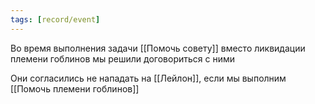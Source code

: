 ```yaml
---
tags: [record/event]
---
```


Во время выполнения задачи [[Помочь совету]] вместо ликвидации племени гоблинов мы решили договориться с ними

Они согласились не нападать на [[Лейлон]], если мы выполним [[Помочь племени гоблинов]]
